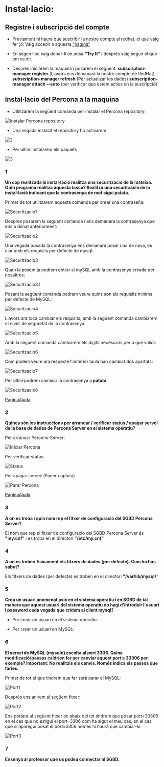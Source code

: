# Instal·lacio:

## Registre i subscripció del compte

- Previament hi haurà que suscribir la nostre compte al redhat, el que vaig fer jo:
  Vaig accedir a aquesta ["pagina"](https://www.redhat.com/en/technologies/linux-platforms/enterprise-linux?extIdCarryOver=true&sc_cid=701f2000001OH6fAAG)
  
- En segon lloc vaig donar-li on posa **"Try It"** i després vaig seguir el que em va dir.

- Després iniciarem la maquina i posarem el següent:
**subscription-manager register** (Llavors ens demanarà la nostre compte de RedHat)
**subscription-manager refresh** (Per actualizar les dades)
**subscription-manager attach --auto** (per verificar que estem actius en la suscripció)






## Instal·lacio del Percona a la maquina

- Utilitzarem la següent comanda per instalar el Percona repository:

![Instalar Percona repository](https://github.com/JoelSola/Base-de-Dades/blob/main/Activitat%201/Imatges/repository%20install.png)


- Una vegada instalat el repository ho activarem

![2](https://github.com/JoelSola/Base-de-Dades/blob/main/Activitat%201/Imatges/sudo%20percona-release%20setup%20ps80.png)

- Per ultim instalarem els paquets

![3](https://github.com/JoelSola/Base-de-Dades/blob/main/Activitat%201/Imatges/sudo%20yum%20install%20percona-server-server.png)








### 1

**Un cop realitzada la instal·lació realitza una securització de la mateixa. Quin programa realitza
aquesta tasca? Realitza una securització de la instal·lació indicant que la contrasenya de root
sigui patata.**

Primer de tot utilitzarem aquesta comanda per crear una contraseña:

![Securitzacio1](https://github.com/JoelSola/Base-de-Dades/blob/main/Activitat%201/Imatges/Securitzacio%201.png)

Despres posarem la segùent comanda i ens demanara la contrasenya que ens a donat anteriorment:

![Securitzacio2](https://github.com/JoelSola/Base-de-Dades/blob/main/Activitat%201/Imatges/securitzacio%202.png)

Una vegada posada la contrasenya ens demanarà posar una de nova, es clar amb els requisits per defecte de mysql:

![Securitzacio3](https://github.com/JoelSola/Base-de-Dades/blob/main/Activitat%201/Imatges/securitzacio%203.png)

Quan la posem ja podrem entrar al mySQL amb la contrasenya creada per nosaltres:

![Securitzacio3.1](https://github.com/JoelSola/Base-de-Dades/blob/main/Activitat%201/Imatges/securitzacio%203.5.png)

Posant la segúent comanda podrem veure quins son els requisits minims per defecte de MySQL:

![Securitzacio4](https://github.com/JoelSola/Base-de-Dades/blob/main/Activitat%201/Imatges/Securitzacio%204.png)

Llavors ara toca cambiar els requisits, amb la segúent comanda cambiarem el nivell de seguretat de la contrasenya:

![Securitzacio5](https://github.com/JoelSola/Base-de-Dades/blob/main/Activitat%201/Imatges/securitzacio%205.png)

Amb la segúent comanda cambiarem els digits necessaris per a que validi:

![Securitzacio6](https://github.com/JoelSola/Base-de-Dades/blob/main/Activitat%201/Imatges/securitzacio%206.png)

Com podem veure ara respecte l'anterior taula han cambiat dos apartats:

![Securitzacio7](https://github.com/JoelSola/Base-de-Dades/blob/main/Activitat%201/Imatges/securitzacio%207.png)

Per ultim podrem cambiar la contrasenya a **patata**:

![Securitzacio8](https://github.com/JoelSola/Base-de-Dades/blob/main/Activitat%201/Imatges/securitzacio%208.png)


[PaginaAjuda](https://tecadmin.net/change-mysql-password-policy-level/)








### 2

**Quines són les instruccions per arrancar / verificar status / apagar servei de la base de dades
de Percona Server en el sistema operatiu?**

Per arrancar Percons-Server:

![Iniciar Percona](https://github.com/JoelSola/Base-de-Dades/blob/main/Activitat%201/Imatges/Iniciar%20Percona.png)

Per verificar status:

![Status](https://github.com/JoelSola/Base-de-Dades/blob/main/Activitat%201/Imatges/Status.png)



Per apagar servei: (Poner captura)

![Parar Percona](https://github.com/JoelSola/Base-de-Dades/blob/main/Activitat%201/Imatges/parar%20percona.png)


[PaginaAjuda](https://www.percona.com/doc/percona-server/8.0/installation/yum_repo.html)



### 3

**A on es troba i quin nom rep el fitxer de configuració del SGBD Percona Server?**

El nom que rep el fitxer de configuracio del SGBD Percona Server és **"my.cnf"** i es troba en el directori **"/etc/my.cnf"**

### 4

**A on es troben físicament els fitxers de dades (per defecte). Com ho has sabut?**

Els fitxers de dades (per defecte) es troben en el directori **"/var/lib/mysql/"**



### 5

**Crea un usuari anomenat asix en el sistema operatiu i en SGBD de tal manera que aquest
usuari del sistema operatiu no hagi d'introduir l'usuari i password cada vegada que cridem al
client mysql?**

- Per crear un usuari en el sistema operatiu:

- Per crear un usuari en MySQL:



### 6 

**El servei de MySQL (mysqld) escolta al port 3306. Quina modificació/passos caldrien fer per
canviar aquest port a 33306 per exemple? Important: No realitzis els canvis. Només indica els
passos que faries.**

Primer de tot el que tindrem que fer serà parar el MySQL:

![Port1](https://github.com/JoelSola/Base-de-Dades/blob/main/Activitat%201/Imatges/port%201.png)

Desprès ens anirem al següent fitxer:

![Port2](https://github.com/JoelSola/Base-de-Dades/blob/main/Activitat%201/Imatges/port%203.png)

Ens portarà al següent fitxer on abaix del tot tindrem que posar port=33306 en el cas que no estigui el port=3306 com ha sigut el meu cas, en el cas que si aparegui posat el port=3306 només hi haurà que cambiar-lo

![Port3](https://github.com/JoelSola/Base-de-Dades/blob/main/Activitat%201/Imatges/port%202.png)


### 7

**Ensenya al professor que us podeu connectar al SGBD.**






